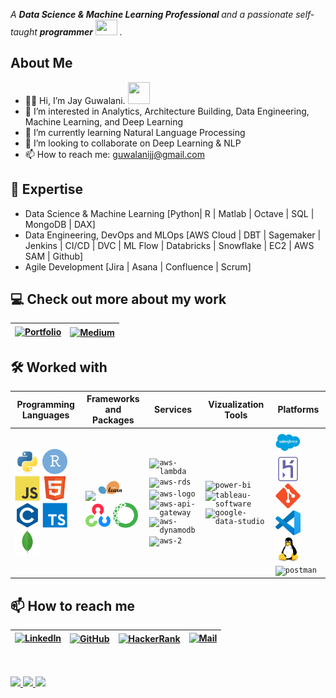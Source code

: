 <p>
  <em>
    A <b> Data Science & Machine Learning Professional </b> and a passionate self-taught <b>programmer</b> <img src="https://raw.githubusercontent.com/TheDudeThatCode/TheDudeThatCode/master/Assets/Developer.gif" width=35 height=25> .
  </em>
 </p>

<!--
<img align="right" alt="Coder GIF" height=190 width=290 src="https://i.pinimg.com/originals/e4/26/70/e426702edf874b181aced1e2fa5c6cde.gif" />
-->

## About Me

- 🥷🏻 Hi, I’m Jay Guwalani. <img src="https://raw.githubusercontent.com/TheDudeThatCode/TheDudeThatCode/master/Assets/Hi.gif" width=35 height=35>
- 👀 I’m interested in Analytics, Architecture Building, Data Engineering, Machine Learning, and Deep Learning
- 🌱 I’m currently learning Natural Language Processing
- 👾 I’m looking to collaborate on Deep Learning & NLP
- 📫 How to reach me: guwalanijj@gmail.com


## 🚀 Expertise

* Data Science & Machine Learning [Python| R | Matlab | Octave | SQL | MongoDB | DAX]
* Data Engineering, DevOps and MLOps [AWS Cloud | DBT | Sagemaker | Jenkins | CI/CD | DVC | ML Flow | Databricks | Snowflake | EC2 | AWS SAM | Github]
* Agile Development [Jira | Asana | Confluence | Scrum]


<!--
### Top Languages

<p align="center">
<a href = "https://github.com/jayds22">
  <img src="https://github-readme-stats.vercel.app/api/top-langs/?username=jayds22&layout=compact&title_color=ffc857&icon_color=8ac926&text_color=daf7dc&bg_color=151515&card_width=400">
</a>
</p>
-->
## 💻 Check out more about my work  
|<a href="https://jayds22.github.io/Portfolio/"><img alt="Portfolio" src="https://img.icons8.com/?size=50&id=W80reZvWli3F&format=png&color=000000"/></a>|<a href="https://medium.com/@guwalanijj"><img align="center" alt="Medium" src="https://img.icons8.com/?size=50&id=kXpTR7n8QCEP&format=png&color=000000"/></a>
|:---:|:---:|

## 🛠️ Worked with

| Programming Languages | Frameworks and Packages | Services | Vizualization Tools | Platforms |
|-----------------------|-------------------------|------------------|----------------------|----------------------|
| <code><img height="40" src="https://raw.githubusercontent.com/devicons/devicon/master/icons/python/python-original.svg" title="python"></code> <code><img height="40" src="https://github.com/devicons/devicon/blob/master/icons/rstudio/rstudio-original.svg" title="rstudio"></code> <code><img height="40" src="https://raw.githubusercontent.com/devicons/devicon/master/icons/javascript/javascript-original.svg" title="javascript"></code> <code><img height="40" src="https://raw.githubusercontent.com/devicons/devicon/master/icons/html5/html5-original.svg" title="html5"></code> <code><img height="40" src="https://raw.githubusercontent.com/devicons/devicon/master/icons/c/c-plain.svg" title="C"></code> <code><img height="40" src="https://raw.githubusercontent.com/devicons/devicon/master/icons/typescript/typescript-plain.svg" title="typescript"></code> <code><img height="40" src="https://raw.githubusercontent.com/devicons/devicon/master/icons/mongodb/mongodb-original.svg" title="mongodb"></code> | <code><img height="40" src="https://cdn.worldvectorlogo.com/logos/tensorflow-2.svg"></code> <code><img height="40" src="https://raw.githubusercontent.com/github/explore/80688e429a7d4ef2fca1e82350fe8e3517d3494d/topics/scikit-learn/scikit-learn.png" title="sklearn"></code> <code><img height="40" src="https://github.com/devicons/devicon/blob/master/icons/opencv/opencv-original.svg" title="opencv"></code> <code><img height="40" src="https://github.com/devicons/devicon/blob/master/icons/anaconda/anaconda-original.svg" title="anaconda"></code> | <code><img height="40" src="https://cdn.worldvectorlogo.com/logos/aws-lambda-1.svg" title="aws-lambda"></code> <code><img height="40" src="https://cdn.worldvectorlogo.com/logos/aws-rds.svg" title="aws-rds"></code> <code><img height="40" src="https://cdn.worldvectorlogo.com/logos/aws-logo.svg" title="aws-logo"></code> <code><img height="40" src="https://cdn.worldvectorlogo.com/logos/aws-api-gateway.svg" title="aws-api-gateway"></code> <code><img height="40" src="https://cdn.worldvectorlogo.com/logos/aws-dynamodb.svg" title="aws-dynamodb"></code> <code><img height="40" src="https://cdn.worldvectorlogo.com/logos/aws-2.svg" title="aws-2"></code> | <code><img height="40" src="https://cdn.worldvectorlogo.com/logos/power-bi.svg" title="power-bi"></code> <code><img height="40" src="https://cdn.worldvectorlogo.com/logos/tableau-software.svg" title="tableau-software"></code> <code><img height="40" src="https://cdn.worldvectorlogo.com/logos/google-data-studio.svg" title="google-data-studio"></code> | <code><img height="40" src="https://github.com/devicons/devicon/blob/master/icons/salesforce/salesforce-original.svg" title="salesforce"></code> <code><img height="40" src="https://github.com/devicons/devicon/blob/master/icons/heroku/heroku-original.svg" title="heroku"></code> <code><img height="40" src="https://raw.githubusercontent.com/devicons/devicon/master/icons/git/git-original.svg" title="git"></code> <code><img height="40" src="https://github.com/devicons/devicon/blob/master/icons/vscode/vscode-original.svg" title="vscode"></code> <code><img height="40" src="https://raw.githubusercontent.com/devicons/devicon/master/icons/linux/linux-original.svg" title="linux"></code> <code><img height="40" src="https://cdn.worldvectorlogo.com/logos/postman.svg" title="postman"></code> |

<!-- [![Top Langs](https://github-readme-stats.vercel.app/api/top-langs/?username=JayDS22&layout=compact&theme=gruvbox)](https://github.com/anuraghazra/github-readme-stats) -->


## 📫 How to reach me

|<a href="https://www.linkedin.com/in/jay-guwalani-66763b191/"><img alt="LinkedIn" src="https://img.icons8.com/color/50/000000/linkedin.png"/></a>|<a href="https://github.com/jayds22"><img align="center" alt="GitHub" src="https://img.icons8.com/nolan/50/github.png"/></a>|<a href="https://www.hackerrank.com/guwalanijj?hr_r=1"><img align="center" alt="HackerRank" src="https://img.icons8.com/windows/50/00eb64/hackerrank.png"/></a>|<a href="mailto:guwalanijj@gmail.com" target="_blank"><img alt="Mail" src="https://img.shields.io/badge/Gmail-D14836?style=for-the-badge&logo=gmail&logoColor=white"/></a> |
|:---:|:---:|:---:|:---:|





<!--
  <a href="https://github.com/jayds22" class="rich-diff-level-one">
    <img src="https://github-readme-stats.vercel.app/api?username=jayds22&title_color=333&text_color=777&show_icons=true" alt="Jay Guwalani's GitHub Stats" >
  </a>
-->
  
<br><br>
  <a href="https://badges.pufler.dev">
    <img src="https://badges.pufler.dev/visits/bobypanchal/jayds22?style=flat-square&color=blue&logo=github">
  </a>
  <a href="https://badges.pufler.dev">
    <img src="https://badges.pufler.dev/years/jayds22?style=flat-square&color=blue&logo=github">
  </a>
  <a href="https://badges.pufler.dev">
    <img src="https://badges.pufler.dev/repos/jayds22?style=flat-square&color=blue&logo=github">
  </a>

<!---
JayDS22/JayDS22 is a ✨ special ✨ repository because its `README.md` (this file) appears on your GitHub profile.
You can click the Preview link to take a look at your changes.
--->

